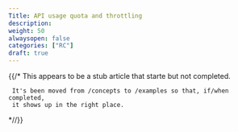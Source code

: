 ```yaml
---
Title: API usage quota and throttling
description:
weight: 50
alwaysopen: false
categories: ["RC"]
draft: true
---
```

{{/* This appears to be a stub article that starte but not completed.  

     It's been moved from /concepts to /examples so that, if/when completed, 
     it shows up in the right place.
     
*//}}